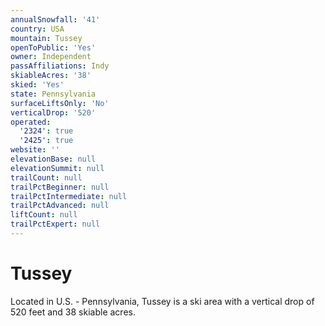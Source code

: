 ```yaml
---
annualSnowfall: '41'
country: USA
mountain: Tussey
openToPublic: 'Yes'
owner: Independent
passAffiliations: Indy
skiableAcres: '38'
skied: 'Yes'
state: Pennsylvania
surfaceLiftsOnly: 'No'
verticalDrop: '520'
operated:
  '2324': true
  '2425': true
website: ''
elevationBase: null
elevationSummit: null
trailCount: null
trailPctBeginner: null
trailPctIntermediate: null
trailPctAdvanced: null
liftCount: null
trailPctExpert: null
---
```



# Tussey

Located in U.S. - Pennsylvania, Tussey is a ski area with a vertical drop of 520 feet and 38 skiable acres.
